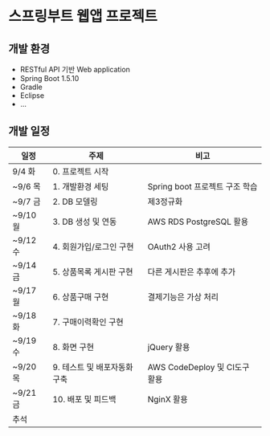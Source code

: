 # 스프링부트 웹앱 프로젝트

## 개발 환경
- RESTful API 기반 Web application
- Spring Boot 1.5.10
- Gradle 
- Eclipse
- ...


## 개발 일정
|일정|주제|비고|
|---|---|---|
|9/4 화|0. 프로젝트 시작|  |
|~9/6 목|1. 개발환경 세팅|Spring boot 프로젝트 구조 학습|
|~9/7 금|2. DB 모델링|제3정규화|
|~9/10 월|3. DB 생성 및 연동|AWS RDS PostgreSQL 활용|
|~9/12 수|4. 회원가입/로그인 구현|OAuth2 사용 고려|
|~9/14 금|5. 상품목록 게시판 구현|다른 게시판은 추후에 추가|
|~9/17 월|6. 상품구매 구현|결제기능은 가상 처리|
|~9/18 화|7. 구매이력확인 구현|  |
|~9/19 수|8. 화면 구현|jQuery 활용|
|~9/20 목|9. 테스트 및 배포자동화 구축|AWS CodeDeploy 및 CI도구 활용|
|~9/21 금|10. 배포 및 피드백|NginX 활용|
|추석|  | |



